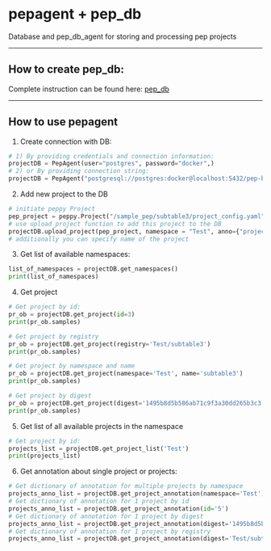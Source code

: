 # pepagent + pep_db

Database and pep_db_agent for storing and processing pep projects

---
## How to create pep_db:

Complete instruction can be found here: [pep_db](pep_db)

---
## How to use pepagent
1) Create connection with DB:
```python
# 1) By providing credentials and connection information:
projectDB = PepAgent(user="postgres", password="docker",)
# 2) or By providing connection string:
projectDB = PepAgent("postgresql://postgres:docker@localhost:5432/pep-base-sql")
```

2) Add new project to the DB
```python
# initiate peppy Project
pep_project = peppy.Project("/sample_pep/subtable3/project_config.yaml")
# use upload_project function to add this project to the DB
projectDB.upload_project(pep_project, namespace = "Test", anno={"project": "annotation_dict"})  
# additionally you can specify name of the project

```

3) Get list of available namespaces:
```python
list_of_namespaces = projectDB.get_namespaces()
print(list_of_namespaces)
```

4) Get project
```python
# Get project by id:
pr_ob = projectDB.get_project(id=3)
print(pr_ob.samples)

# Get project by registry
pr_ob = projectDB.get_project(registry='Test/subtable3')
print(pr_ob.samples)

# Get project by namespace and name
pr_ob = projectDB.get_project(namespace='Test', name='subtable3')
print(pr_ob.samples)

# Get project by digest
pr_ob = projectDB.get_project(digest='1495b8d5b586ab71c9f3a30dd265b3c3')
print(pr_ob.samples)
```

5) Get list of all available projects in the namespace
```python
# Get project by id:
projects_list = projectDB.get_project_list('Test')
print(projects_list)
```

6) Get annotation about single project or projects:

```python
# Get dictionary of annotation for multiple projects by namespace
projects_anno_list = projectDB.get_project_annotation(namespace='Test')
# Get dictionary of annotation for 1 project by id 
projects_anno_list = projectDB.get_project_annotation(id='5')
# Get dictionary of annotation for 1 project by digest
projects_anno_list = projectDB.get_project_annotation(digest='1495b8d5b586ab71c9f3a30dd265b3c3')
# Get dictionary of annotation for 1 project by registry
projects_anno_list = projectDB.get_project_annotation(digest='Test/subtable3')

```


